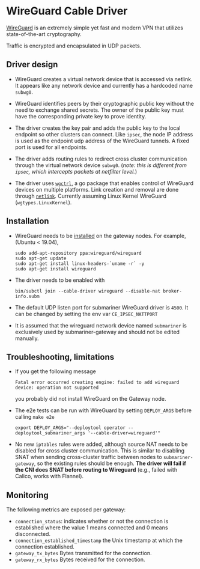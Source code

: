 # WireGuard Cable Driver

[WireGuard](https://www.wireguard.com "WireGuard homepage") is an extremely simple yet fast and modern VPN that utilizes state-of-the-art cryptography.

Traffic is encrypted and encapsulated in UDP packets.

## Driver design

- WireGuard creates a virtual network device that is accessed via netlink. It appears like any network device and currently has a hardcoded
  name `subwg0`.

- WireGuard identifies peers by their cryptographic public key without the need to exchange shared secrets. The owner of the public key must
  have the corresponding private key to prove identity.

- The driver creates the key pair and adds the public key to the local endpoint so other clusters can connect. Like `ipsec`, the node IP
  address is used as the endpoint udp address of the WireGuard tunnels. A fixed port is used for all endpoints.

- The driver adds routing rules to redirect cross cluster communication through the virtual network device `subwg0`.  (*note: this is
  different from `ipsec`, which intercepts packets at netfilter level.*)

- The driver uses [`wgctrl`](https://github.com/WireGuard/wgctrl-go "WgCtrl github"), a go package that enables control of WireGuard devices
  on multiple platforms. Link creation and removal are done through [`netlink`](https://github.com/vishvananda/netlink "Netlink github").
Currently assuming Linux Kernel WireGuard (`wgtypes.LinuxKernel`).

## Installation

- WireGuard needs to be [installed](https://www.wireguard.com/install "WireGuard installation instructions") on the gateway nodes. For
  example, (Ubuntu < 19.04),

  ```shell
  sudo add-apt-repository ppa:wireguard/wireguard
  sudo apt-get update
  sudo apt-get install linux-headers-`uname -r` -y
  sudo apt-get install wireguard
  ```

- The driver needs to be enabled with

  ```shell
  bin/subctl join --cable-driver wireguard --disable-nat broker-info.subm
  ```

- The default UDP listen port for submariner WireGuard driver is `4500`. It can be changed by setting the env var `CE_IPSEC_NATTPORT`
- It is assumed that the wireguard network device named `submariner` is exclusively used by submariner-gateway and should not be edited manually.

## Troubleshooting, limitations

- If you get the following message

  ```text
  Fatal error occurred creating engine: failed to add wireguard device: operation not supported
  ```

  you probably did not install WireGuard on the Gateway node.

- The e2e tests can be run with WireGuard by setting `DEPLOY_ARGS` before calling `make e2e`

  ```shell
  export DEPLOY_ARGS="--deploytool operator --deploytool_submariner_args '--cable-driver=wireguard'"
  ```

- No new `iptables` rules were added, although source NAT needs to be disabled for cross cluster communication. This is similar to disabling
  SNAT when sending cross-cluster traffic between nodes to `submariner-gateway`, so the existing rules should be enough.  **The driver will
fail if the CNI does SNAT before routing to Wireguard** (e.g., failed with Calico, works with Flannel).

## Monitoring

The following metrics are exposed per gateway:

- `connection_status`: indicates whether or not the connection is established where the value 1 means connected and 0 means disconnected.
- `connection_established_timestamp` the Unix timestamp at which the connection established.
- `gateway_tx_bytes` Bytes transmitted for the connection.
- `gateway_rx_bytes` Bytes received for the connection.
